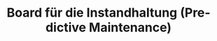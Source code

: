 ---
layout: article
title: Board für die Instandhaltung (Predictive Maintenance)
description: 
  - Dieses Templates ist für die Instandhaltung. Es zeigt auf der linken Seite die Zeiten die eine Maschine ohne Fehler läuft und in welchen Zeitraum ein Fehler erwartet wird. Darunter befinden sich die aktuellen Sensordaten aus der jeweiligen Linie wie Temperatur oder Vibrationen. Auf der rechten Seite gibt es noch eine aktuelle Liste der heutigen Audits bzw. eine Liste mit zukünftigen Aufträgen.
lang: de
weight: 2000
isDraft: true
ref: Predictive-Maintenance-Board
category:
  - Empfohlen
  - Instandhaltung
  - Produktion
image: Instandhaltung-Predictive-Maintenance.png
image_thumbnail: Instandhaltung-Predictive-Maintenance_thumbnail.png
download: Instandhaltung-Predictive-Maintenance.pbmx
overview_description:
overview_benefits:
overview_data_sources:
---